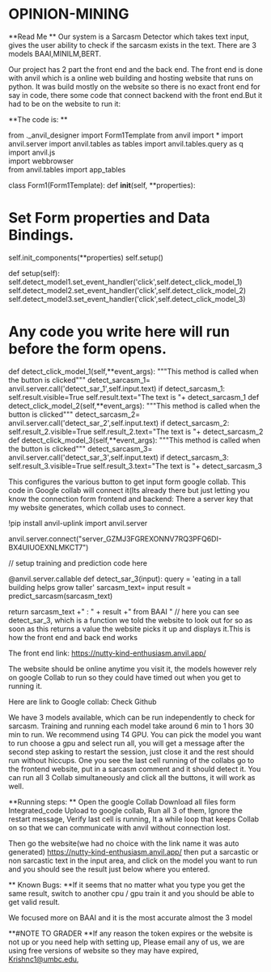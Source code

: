# OPINION-MINING

**Read Me 
**
Our system is a Sarcasm Detector which takes text input, gives the user ability to check if the sarcasm exists in the text. There are 3 models BAAI,MINILM,BERT. 

Our project has 2 part the front end and the back end. The front end is done with anvil which is a online web building and hosting website that runs on python. It was build mostly on the website so there is no exact front end for say in code, there some code that connect backend with the front end.But it had to be on the website to run it: 

**The code is: 
**

from ._anvil_designer import Form1Template 
from anvil import * 
import anvil.server 
import anvil.tables as tables 
import anvil.tables.query as q 
import anvil.js  
import webbrowser  
from anvil.tables import app_tables 
 
 
 
class Form1(Form1Template): 
def __init__(self, **properties): 
# Set Form properties and Data Bindings. 
self.init_components(**properties) 
self.setup() 
 
def setup(self): 
self.detect_model1.set_event_handler('click',self.detect_click_model_1) 
self.detect_model2.set_event_handler('click',self.detect_click_model_2) 
self.detect_model3.set_event_handler('click',self.detect_click_model_3)  
 
# Any code you write here will run before the form opens. 
def detect_click_model_1(self,**event_args): 
"""This method is called when the button is clicked""" 
detect_sarcasm_1= anvil.server.call('detect_sar_1',self.input.text) 
if detect_sarcasm_1: 
self.result.visible=True 
self.result.text="The text is "+ detect_sarcasm_1 
def detect_click_model_2(self,**event_args): 
"""This method is called when the button is clicked""" 
detect_sarcasm_2= anvil.server.call('detect_sar_2',self.input.text) 
if detect_sarcasm_2: 
self.result_2.visible=True 
self.result_2.text="The text is "+ detect_sarcasm_2 
def detect_click_model_3(self,**event_args): 
"""This method is called when the button is clicked""" 
detect_sarcasm_3= anvil.server.call('detect_sar_3',self.input.text) 
if detect_sarcasm_3: 
self.result_3.visible=True 
self.result_3.text="The text is "+ detect_sarcasm_3 
 
 
 
 
This configures the various button to get input form google collab. 
This code in Google collab will connect it(Its already there but just letting you know the connection form frontend and backend: There a server key that my website generates, which collab uses to connect. 

!pip install anvil-uplink 
import anvil.server 
 
anvil.server.connect("server_GZMJ3FGREXONNV7RQ3PFQ6DI-BX4UIUOEXNLMKCT7") 
 
// setup training and prediction code here 
 
 
@anvil.server.callable 
def detect_sar_3(input): 
query = 'eating in a tall building helps grow taller' 
sarcasm_text= input 
result = predict_sarcasm(sarcasm_text) 
 
return sarcasm_text +" : " + result +" from BAAI " 
// here you can see detect_sar_3, which is a function we told the website to look out for so as soon as this returns a value the website picks it up and displays it.This is how the front end and back end works 

 
The front end link: https://nutty-kind-enthusiasm.anvil.app/ 

The website should be online anytime you visit it, the models however rely on google Collab to run so they could have timed out when you get to running it. 

Here are link to Google collab: Check Github 


We have 3 models available, which can be run independently to check for sarcasm. Training and running each model take around 6 min to 1 hors 30 min  to run. We recommend using T4 GPU. You can pick the model you want to run choose a gpu and select run all, you will get a message after the second step asking to restart the session, just close it and the rest should run without hiccups. One you see the last cell running of the collabs go to the frontend website, put in a sarcasm comment and it should detect it. 
You can run all 3 Collab simultaneously and click all the buttons, it will work as well. 

**Running steps: 
**
Open the google Collab 
Download all  files form Integrated_code 
Upload to google collab,
Run all 3 of them, 
Ignore the restart message, 
Verify last cell is running, It a while loop that keeps Collab on so that we can communicate with anvil without connection lost. 

Then go the website(we had no choice with the link name it was auto generated) 
https://nutty-kind-enthusiasm.anvil.app/ 
then put a sarcastic or non sarcastic text in the input area, and click on the model you want to run and you should see the result just below where you entered. 
  
 ** Known Bugs: 
**If it seems that no matter what you type you get the same result, switch to another cpu / gpu train it and you should be able to get valid result. 


We focused more on BAAI and it is the most accurate almost the 3 model 
 

**#NOTE TO GRADER 
**If any reason the token expires or the website is not up or you need help with setting up, 
Please email any of us, we are using free versions of website so they may have expired,  Krishnc1@umbc.edu, 
 


